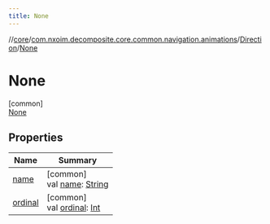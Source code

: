 ```yaml
---
title: None
---
```

//[core](../../../../index.html)/[com.nxoim.decomposite.core.common.navigation.animations](../../index.html)/[Direction](../index.html)/[None](index.html)



# None



[common]\
[None](index.html)



## Properties


| Name | Summary |
|---|---|
| [name](../../-animation-type/-passive-cancelling/index.html#-372974862%2FProperties%2F1241964367) | [common]<br>val [name](../../-animation-type/-passive-cancelling/index.html#-372974862%2FProperties%2F1241964367): [String](https://kotlinlang.org/api/latest/jvm/stdlib/kotlin/-string/index.html) |
| [ordinal](../../-animation-type/-passive-cancelling/index.html#-739389684%2FProperties%2F1241964367) | [common]<br>val [ordinal](../../-animation-type/-passive-cancelling/index.html#-739389684%2FProperties%2F1241964367): [Int](https://kotlinlang.org/api/latest/jvm/stdlib/kotlin/-int/index.html) |

